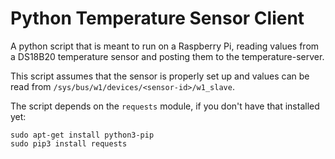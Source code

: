 # Python Temperature Sensor Client

A python script that is meant to run on a Raspberry Pi, reading values from a
DS18B20 temperature sensor and posting them to the temperature-server.

This script assumes that the sensor is properly set up and values can be read from
`/sys/bus/w1/devices/<sensor-id>/w1_slave`.

The script depends on the `requests` module, if you don't have that installed yet:

```
sudo apt-get install python3-pip
sudo pip3 install requests
```
